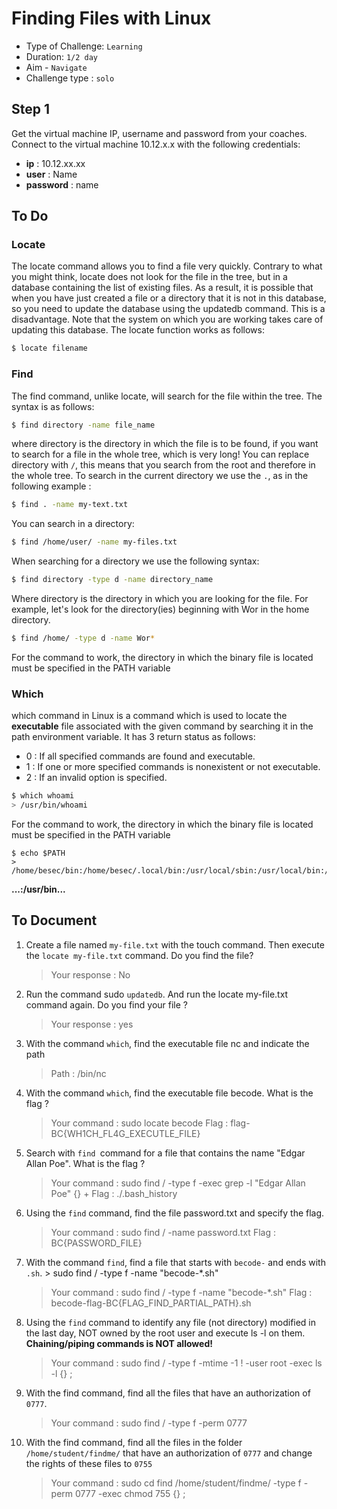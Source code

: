 # Finding Files with Linux

- Type of Challenge: `Learning` 
- Duration: `1/2 day`
- Aim - `Navigate`
- Challenge type : `solo`

## Step 1
Get the virtual machine IP, username and password from your coaches.
Connect to the virtual machine 10.12.x.x with the following credentials:

* **ip** : 10.12.xx.xx
* **user** : Name
* **password** : name

## To Do 

### Locate 
The locate command allows you to find a file very quickly. Contrary to what you might think, locate does not look for the file in the tree, but in a database containing the list of existing files. As a result, it is possible that when you have just created a file or a directory that it is not in this database, so you need to update the database using the updatedb command.
This is a disadvantage. Note that the system on which you are working takes care of updating this database. The locate function works as follows:

````sh
$ locate filename
````

### Find

The find command, unlike locate, will search for the file within the tree. The syntax is as follows:
```sh
$ find directory -name file_name
```

where directory is the directory in which the file is to be found, if you want to search for a file in the whole tree, which is very long! You can replace directory with ``/``, this means that you search from the root and therefore in the whole tree. To search in the current directory we use the ``.``, as in the following example :

````sh
$ find . -name my-text.txt
````

You can search in a directory:

````sh
$ find /home/user/ -name my-files.txt
````

When searching for a directory we use the following syntax:
````sh
$ find directory -type d -name directory_name
````

Where directory is the directory in which you are looking for the file.
For example, let's look for the directory(ies) beginning with Wor
in the home directory.

````sh
$ find /home/ -type d -name Wor*
````

For the command to work, the directory in which the binary file is located must be specified in the PATH variable

### Which
which command in Linux is a command which is used to locate the **executable** file associated with the given command by searching it in the path environment variable. It has 3 return status as follows:

- 0 : If all specified commands are found and executable.
- 1 : If one or more specified commands is nonexistent or not executable.
- 2 : If an invalid option is specified.

````sh
$ which whoami
> /usr/bin/whoami
````
For the command to work, the directory in which the binary file is located must be specified in the PATH variable

````shell
$ echo $PATH 
> /home/besec/bin:/home/besec/.local/bin:/usr/local/sbin:/usr/local/bin:/usr/sbin:/usr/bin:/sbin:/bin:/usr/games:/usr/local/games:/snap/bin
````

**...:/usr/bin...**

## To Document

1. Create a file named ``my-file.txt`` with the touch command. Then execute the ``locate my-file.txt`` command. Do you find the file? 
    > Your response : No

2. Run the command sudo ``updatedb``. And run the locate my-file.txt command again. Do you find your file ?
    > Your response : yes

3. With the command ``which``, find the executable file nc and indicate the path
    > Path : /bin/nc

4. With the command ``which``, find the executable file becode. What is the flag ?
    > Your command : sudo locate becode
    > Flag : flag-BC{WH1CH_FL4G_EXECUTLE_FILE}

5. Search with ``find ``command for a file that contains the name "Edgar Allan Poe". What is the flag ?
    > Your command : sudo find / -type f -exec grep -l "Edgar Allan Poe" {} +
    > Flag : ./.bash_history 

6. Using the ``find`` command, find the file password.txt and specify the flag.
    > Your command : sudo find / -name password.txt
    > Flag : BC{PASSWORD_FILE}

7. With the command ``find``, find a file that starts with ``becode-`` and ends with ``.sh``. > sudo find / -type f -name "becode-*.sh"
    > Your command : sudo find / -type f -name "becode-*.sh"
    > Flag : becode-flag-BC{FLAG_FIND_PARTIAL_PATH}.sh

8. Using the ``find`` command to identify any file (not directory) modified in the last day, NOT owned by the root
user and execute ls -l on them. **Chaining/piping commands is NOT allowed!**
    > Your command : sudo find / -type f -mtime -1 ! -user root -exec ls -l {} \;

9. With the find command, find all the files that have an authorization of ``0777``.
    > Your command : sudo find / -type f -perm 0777

10. With the find command, find all the files in the folder ``/home/student/findme/`` that have an authorization of ``0777`` and change the rights of these files to ``0755``
    > Your command : sudo cd find /home/student/findme/ -type f -perm 0777 -exec chmod 755 {} \;




